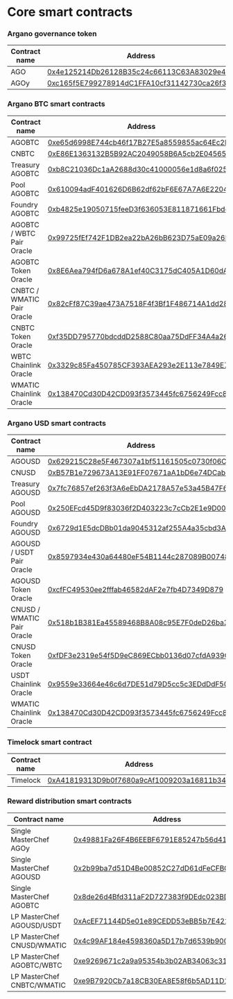 # Core smart contracts

### Argano governance token

| Contract name | Address                                                                                                                  |
| ------------- | ------------------------------------------------------------------------------------------------------------------------ |
| AGO           | [0x4e125214Db26128B35c24c66113C63A83029e433](https://polygonscan.com/address/0x4e125214Db26128B35c24c66113C63A83029e433) |
| AGOy          | [0xc165f5E799278914dC1FFA10cf31142730ca26f3](https://polygonscan.com/address/0xc165f5e799278914dc1ffa10cf31142730ca26f3) |

### Argano BTC smart contracts

| Contract name              | Address                                                                                                                  |
| -------------------------- | ------------------------------------------------------------------------------------------------------------------------ |
| AGOBTC                     | [0xe65d6998E744cb46f17B27E5a8559855ac64Ec2D](https://polygonscan.com/address/0xe65d6998e744cb46f17b27e5a8559855ac64ec2d) |
| CNBTC                      | [0xE86E1363132B5B92AC2049058B6A5cb2E04565d3](https://polygonscan.com/address/0xE86E1363132B5B92AC2049058B6A5cb2E04565d3) |
| Treasury AGOBTC            | [0xb8C21036Dc1aA2688d30c41000056e1d8a6f0255](https://polygonscan.com/address/0xb8C21036Dc1aA2688d30c41000056e1d8a6f0255) |
| Pool AGOBTC                | [0x610094adF401626D6B62df62bF6E67A7A6E22043](https://polygonscan.com/address/0x610094adf401626d6b62df62bf6e67a7a6e22043) |
| Foundry AGOBTC             | [0xb4825e19050715feeD3f636053E811871661Fbdc](https://polygonscan.com/address/0xb4825e19050715feeD3f636053E811871661Fbdc) |
| AGOBTC / WBTC Pair Oracle  | [0x99725fEf742F1DB2ea22bA26bB623D75aE09a26F](https://polygonscan.com/address/0x99725fEf742F1DB2ea22bA26bB623D75aE09a26F) |
| AGOBTC Token Oracle        | [0x8E6Aea794fD6a678A1ef40C3175dC405A1D60dA0](https://polygonscan.com/address/0x8e6aea794fd6a678a1ef40c3175dc405a1d60da0) |
| CNBTC / WMATIC Pair Oracle | [0x82cFf87C39ae473A7518F4f3Bf1F486714A1dd28](https://polygonscan.com/address/0x82cFf87C39ae473A7518F4f3Bf1F486714A1dd28) |
| CNBTC Token Oracle         | [0xf35DD795770bdcddD2588C80aa75DdFF34A4a262](https://polygonscan.com/address/0xf35dd795770bdcddd2588c80aa75ddff34a4a262) |
| WBTC Chainlink Oracle      | [0x3329c85Fa450785CF393AEA293e2E113e7849E79](https://polygonscan.com/address/0x3329c85Fa450785CF393AEA293e2E113e7849E79) |
| WMATIC Chainlink Oracle    | [0x138470Cd30D42CD093f3573445fc6756249Fcc82](https://polygonscan.com/address/0x138470cd30d42cd093f3573445fc6756249fcc82) |

### Argano USD smart contracts

| Contract name              | Address                                                                                                                  |
| -------------------------- | ------------------------------------------------------------------------------------------------------------------------ |
| AGOUSD                     | [0x629215C28e5F467307a1bf51161505c0730f06C3](https://polygonscan.com/address/0x629215c28e5f467307a1bf51161505c0730f06c3) |
| CNUSD                      | [0xB57B1e729673A13E91FF07671aA1bD6e74DCab8b](https://polygonscan.com/address/0xb57b1e729673a13e91ff07671aa1bd6e74dcab8b) |
| Treasury AGOUSD            | [0x7fc76857ef263f3A6eEbDA2178A57e53a45B47F6](https://polygonscan.com/address/0x7fc76857ef263f3a6eebda2178a57e53a45b47f6) |
| Pool AGOUSD                | [0x250EFcd45D9f83036f2D403223c7cCb2E1e9D00b](https://polygonscan.com/address/0x250efcd45d9f83036f2d403223c7ccb2e1e9d00b) |
| Foundry AGOUSD             | [0x6729d1E5dcDBb01da9045312af255A4a35cbd3A0](https://polygonscan.com/address/0x6729d1e5dcdbb01da9045312af255a4a35cbd3a0) |
| AGOUSD / USDT Pair Oracle  | [0x8597934e430a64480eF54B1144c287089B007482](https://polygonscan.com/address/0x8597934e430a64480ef54b1144c287089b007482) |
| AGOUSD Token Oracle        | [0xcfFC49530ee2fffab46582dAF2e7fb4D7349D879](./#argano-governance-token)                                                 |
| CNUSD / WMATIC Pair Oracle | [0x518b1B381Ea45589468B8A08c95E7F0deD26ba38](https://polygonscan.com/address/0x518b1b381ea45589468b8a08c95e7f0ded26ba38) |
| CNUSD Token Oracle         | [0xfDF3e2319e54f5D9eC869ECbb0136d07cfdA939C](https://polygonscan.com/address/0xfdf3e2319e54f5d9ec869ecbb0136d07cfda939c) |
| USDT Chainlink Oracle      | [0x9559e33664e46c6d7DE51d79D5cc5c3EDdDdF50c](https://polygonscan.com/address/0x9559e33664e46c6d7de51d79d5cc5c3eddddf50c) |
| WMATIC Chainlink Oracle    | [0x138470Cd30D42CD093f3573445fc6756249Fcc82](https://polygonscan.com/address/0x138470cd30d42cd093f3573445fc6756249fcc82) |

### Timelock smart contract

| Contract name | Address                                                                                                                  |
| ------------- | ------------------------------------------------------------------------------------------------------------------------ |
| Timelock      | [0xA41819313D9b0f7680a9cAf1009203a16811b349](https://polygonscan.com/address/0xa41819313d9b0f7680a9caf1009203a16811b349) |

### Reward distribution smart contracts

| Contract name              | Address                                                                                                                                        |
| -------------------------- | ---------------------------------------------------------------------------------------------------------------------------------------------- |
| Single MasterChef AGOy     | <p><a href="https://polygonscan.com/address/0x49881fa26f4b6eebf6791e85247b56d412039264">0x49881Fa26F4B6EEBF6791E85247b56d412039264</a><br></p> |
| Single MasterChef AGOUSD   | [0x2b99ba7d51D4Be00852C27dD61dFeCFBC77121c7](https://polygonscan.com/address/0x2b99ba7d51d4be00852c27dd61dfecfbc77121c7)                       |
| Single MasterChef AGOBTC   | [0x8de26d4Bfd311aF2D727383f9DEdc023BDdAF808](https://polygonscan.com/address/0x8de26d4bfd311af2d727383f9dedc023bddaf808)                       |
| LP MasterChef AGOUSD/USDT  | [0xAcEF71144D5e01e89CEDD53eBB5b7E422d030834](https://polygonscan.com/address/0xacef71144d5e01e89cedd53ebb5b7e422d030834)                       |
| LP MasterChef CNUSD/WMATIC | [0x4c99AF184e4598360a5D17b7d6539b900B8B269c](https://polygonscan.com/address/0x4c99af184e4598360a5d17b7d6539b900b8b269c)                       |
| LP MasterChef AGOBTC/WBTC  | [0xe9269671c2a9a95354b3b02AB34063c31AECe378](https://polygonscan.com/address/0xe9269671c2a9a95354b3b02ab34063c31aece378)                       |
| LP MasterChef CNBTC/WMATIC | [0xe9B7920Cb7a18CB30EA8E58f6b5AD11D12f11081](https://polygonscan.com/address/0xe9b7920cb7a18cb30ea8e58f6b5ad11d12f11081)                       |

